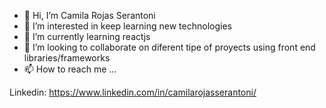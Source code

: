 - 👋 Hi, I’m Camila Rojas Serantoni
- 👀 I’m interested in keep learning new technologies
- 🌱 I’m currently learning reactjs
- 💞️ I’m looking to collaborate on diferent tipe of proyects using front end libraries/frameworks
- 📫 How to reach me ...

Linkedin: https://www.linkedin.com/in/camilarojasserantoni/

<!---
Camirojasserantoni/Camirojasserantoni is a ✨ special ✨ repository because its `README.md` (this file) appears on your GitHub profile.
You can click the Preview link to take a look at your changes.
--->
